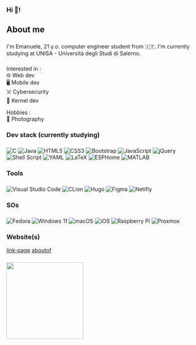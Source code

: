 <h3 align="left">Hi 👋!</h3>

###

<h2 align="left">About me</h2>

###

<p align="left">I'm Emanuele, 21 y.o. computer engineer student from 🇮🇹. I'm currently studying at UNISA - Università degli Studi di Salerno.</p>

###

<p align="left">Interested in : <br>🌐 Web dev<br>🖥️  Mobile dev<br>☠️ Cybersecurity<br>🐧 Kernel dev</p>
<p align="left">Hobbies : <br>📸 Photography<br></p>

###

<h3 align="left">Dev stack (currently studying)</h3>

###

  ![C](https://img.shields.io/badge/c-%2300599C.svg?style=for-the-badge&logo=c&logoColor=white)
  ![Java](https://img.shields.io/badge/java-%23ED8B00.svg?style=for-the-badge&logo=openjdk&logoColor=white)
  ![HTML5](https://img.shields.io/badge/html5-%23E34F26.svg?style=for-the-badge&logo=html5&logoColor=white)
  ![CSS3](https://img.shields.io/badge/css3-%231572B6.svg?style=for-the-badge&logo=css3&logoColor=white)
  ![Bootstrap](https://img.shields.io/badge/bootstrap-%238511FA.svg?style=for-the-badge&logo=bootstrap&logoColor=white)
  ![JavaScript](https://img.shields.io/badge/javascript-%23323330.svg?style=for-the-badge&logo=javascript&logoColor=%23F7DF1E)
  ![jQuery](https://img.shields.io/badge/jquery-%230769AD.svg?style=for-the-badge&logo=jquery&logoColor=white)
  ![Shell Script](https://img.shields.io/badge/shell_script-%23121011.svg?style=for-the-badge&logo=gnu-bash&logoColor=white)
  ![YAML](https://img.shields.io/badge/yaml-%23ffffff.svg?style=for-the-badge&logo=yaml&logoColor=151515)
  ![LaTeX](https://img.shields.io/badge/latex-%23008080.svg?style=for-the-badge&logo=latex&logoColor=white)
  ![ESPHome](https://a11ybadges.com/badge?logo=esphome)
  ![MATLAB](https://img.shields.io/badge/-MATLAB-orange?style=flat&logo=mathworks&logoColor=white)

  
###

<h3 align="left">Tools</h3>

###
  ![Visual Studio Code](https://img.shields.io/badge/Visual%20Studio%20Code-0078d7.svg?style=for-the-badge&logo=visual-studio-code&logoColor=white)
  ![CLion](https://img.shields.io/badge/CLion-black?style=for-the-badge&logo=clion&logoColor=white)
  ![Hugo](https://img.shields.io/badge/Hugo-black.svg?style=for-the-badge&logo=Hugo)
  ![Figma](https://img.shields.io/badge/figma-%23F24E1E.svg?style=for-the-badge&logo=figma&logoColor=white)
  ![Netifly](https://img.shields.io/badge/netifly-blueviolet.svg?style=for-the-badge&logo=&logoColor)


###

<h3 align="left">SOs</h3>

###
![Fedora](https://img.shields.io/badge/Fedora-294172?style=for-the-badge&logo=fedora&logoColor=white)
![Windows 11](https://img.shields.io/badge/Windows%2011-%230079d5.svg?style=for-the-badge&logo=Windows%2011&logoColor=white)
![macOS](https://img.shields.io/badge/mac%20os-000000?style=for-the-badge&logo=macos&logoColor=F0F0F0)
![iOS](https://img.shields.io/badge/iOS-000000?style=for-the-badge&logo=ios&logoColor=white)
![Raspberry Pi](https://img.shields.io/badge/-RaspberryPi-C51A4A?style=for-the-badge&logo=Raspberry-Pi)
![Proxmox](https://img.shields.io/badge/proxmox-%23E57000.svg?&style=for-the-badge&logo=proxmox&logoColor=white)
###

<h3 align="left">Website(s)</h3>

[link-page](https://emanueletocci.github.io/link-page/)
[aboutof](https://aboutof.netlify.app/)

###
<img align="left" height="200" src="https://media.giphy.com/media/v1.Y2lkPTc5MGI3NjExMXlhbzJxbGZycDd6NXB3ajMyZDZyNGM5NGUzcWgwejFtM2g1bTQ2OCZlcD12MV9pbnRlcm5hbF9naWZfYnlfaWQmY3Q9Zw/qpGEpgKoVyOtO/giphy.gif"  />
